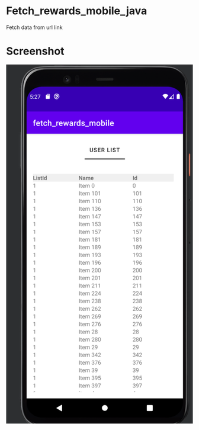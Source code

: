 # Fetch_rewards_mobile_java
Fetch data from url link
# Screenshot
![Screenshot](Screenshot_app_fetch.png)
